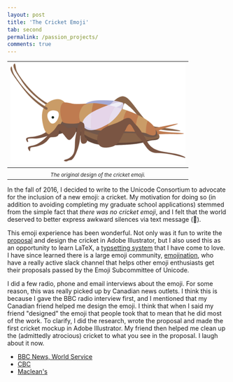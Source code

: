 ```yaml
---
layout: post
title: 'The Cricket Emoji'
tab: second
permalink: /passion_projects/
comments: true
---
```



| <img src="/images/cricket1.png" width="400"> |
|:-:|
|<sub> *The original design of the cricket emoji.* </sub>|

In the fall of 2016, I decided to write to the Unicode Consortium to advocate for the inclusion of a new emoji: a cricket. My motivation for doing so (in addition to avoiding completing my graduate school applications) stemmed from the simple fact that *there was no cricket emoji*, and I felt that the world deserved to better express awkward silences via text message (:cricket:).

This emoji experience has been wonderful. Not only was it fun to write the [proposal](http://www.unicode.org/L2/L2016/16300-cricket-emoji.pdf) and design the cricket in Adobe Illustrator, but I also used this as an opportunity to learn LaTeX, a [typsetting system](https://www.latex-project.org/) that I have come to love. I have since learned there is a large emoji community, [emojination](http://www.emojination.org/), who have a really active slack channel that helps other emoji enthusiasts get their proposals passed by the Emoji Subcommittee of Unicode.

I did a few radio, phone and email interviews about the emoji. For some reason, this was really picked up by Canadian news outlets. I think this is because I gave the BBC radio interview first, and I mentioned that my Canadian friend helped me design the emoji. I think that when I said my friend "designed" the emoji that people took that to mean that he did most of the work. To clarify, I did the research, wrote the proposal and made the first cricket mockup in Adobe Illustrator. My friend then helped me clean up the (admittedly atrocious) cricket to what you see in the proposal. I laugh about it now.

* [BBC News, World Service](https://www.bbc.co.uk/programmes/p058n6sc)
* [CBC](https://www.cbc.ca/news/canada/british-columbia/cricket-emoji-yohei-rosen-1.4195364)
* [Maclean's](https://www.macleans.ca/society/technology/how-a-canadian-helped-create-the-new-cricket-emoji/)

<br/>

